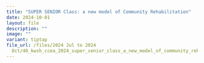 ```yaml
---
title: "SUPER SENIOR Class: a new model of Community Rehabilitation"
date: 2024-10-01
layout: file
description: ""
image: ""
variant: tiptap
file_url: /files/2024 Jul to 2024
  Oct/40_kwsh_ccea_2024_super_senior_class_a_new_model_of_community_rehabilitation.pdf
---
```

